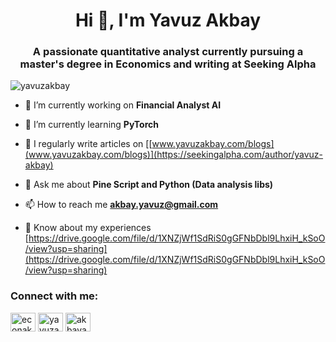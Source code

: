 <h1 align="center">Hi 👋, I'm Yavuz Akbay</h1>
<h3 align="center">A passionate quantitative analyst currently pursuing a master's degree in Economics and writing at Seeking Alpha</h3>

<p align="left"> <img src="https://github-profile-trophy.vercel.app/?username=yavuzakbay" alt="yavuzakbay" /></a> </p>

- 🔭 I’m currently working on **Financial Analyst AI**

- 🌱 I’m currently learning **PyTorch**

- 📝 I regularly write articles on [[www.yavuzakbay.com/blogs](www.yavuzakbay.com/blogs)](https://seekingalpha.com/author/yavuz-akbay)

- 💬 Ask me about **Pine Script and Python (Data analysis libs)**

- 📫 How to reach me **akbay.yavuz@gmail.com**

- 📄 Know about my experiences [https://drive.google.com/file/d/1XNZjWf1SdRiS0gGFNbDbl9LhxiH_kSoO/view?usp=sharing](https://drive.google.com/file/d/1XNZjWf1SdRiS0gGFNbDbl9LhxiH_kSoO/view?usp=sharing)

<h3 align="left">Connect with me:</h3>
<p align="left">
<a href="https://twitter.com/econakbay" target="blank"><img align="center" src="https://raw.githubusercontent.com/rahuldkjain/github-profile-readme-generator/master/src/images/icons/Social/twitter.svg" alt="econakbay" height="30" width="40" /></a>
<a href="https://linkedin.com/in/yavuzakbay" target="blank"><img align="center" src="https://raw.githubusercontent.com/rahuldkjain/github-profile-readme-generator/master/src/images/icons/Social/linked-in-alt.svg" alt="yavuzakbay" height="30" width="40" /></a>
<a href="https://instagram.com/akbayavuz" target="blank"><img align="center" src="https://raw.githubusercontent.com/rahuldkjain/github-profile-readme-generator/master/src/images/icons/Social/instagram.svg" alt="akbayavuz" height="30" width="40" /></a>
</p>
